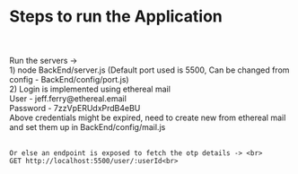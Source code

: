 <h1>Steps to run the Application</h1>
<br><br>
Run the servers -> <br>
1) node BackEnd/server.js (Default port used is 5500, Can be changed from config - BackEnd/config/port.js) <br>
2) Login is implemented using ethereal mail<br>
      User - jeff.ferry@ethereal.email<br>
      Password - 7zzVpERUdxPrdB4eBU<br>
    Above credentials might be expired, need to create new from ethereal mail and set them up in BackEnd/config/mail.js<br><br>

    Or else an endpoint is exposed to fetch the otp details -> <br>
    GET http://localhost:5500/user/:userId<br>
